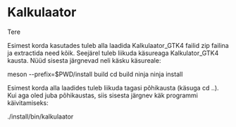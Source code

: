 # Kalkulaator
Tere

Esimest korda kasutades tuleb alla laadida Kalkulaator_GTK4 failid zip failina ja extractida need kõik.
Seejärel tuleb liikuda käsureaga Kalkulator_GTK4 kausta.
Nüüd sisesta järgnevad neli käsku käsureale:

meson --prefix=$PWD/install build
cd build
ninja
ninja install

Esimest korda alla laadides tuleb liikuda tagasi põhikausta (käsuga cd ..). 
Kui aga oled juba põhikaustas, siis sisesta järgnev käk programmi käivitamiseks:

./install/bin/kalkulaator
